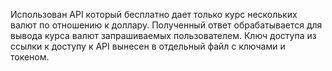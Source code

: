 Использован API который бесплатно дает только курс нескольких валют по отношению к доллару. 
Полученный ответ обрабатывается для вывода курса валют запрашиваемых пользователем.
Ключ доступа из ссылки к доступу к API вынесен в отдельный файл с ключами и токеном.

